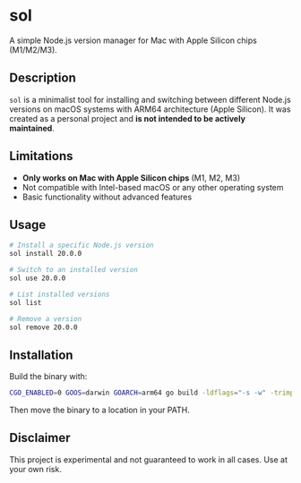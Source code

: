 # sol

A simple Node.js version manager for Mac with Apple Silicon chips (M1/M2/M3).

## Description

`sol` is a minimalist tool for installing and switching between different Node.js versions on macOS systems with ARM64 architecture (Apple Silicon). It was created as a personal project and **is not intended to be actively maintained**.

## Limitations

- **Only works on Mac with Apple Silicon chips** (M1, M2, M3)
- Not compatible with Intel-based macOS or any other operating system
- Basic functionality without advanced features

## Usage

```bash
# Install a specific Node.js version
sol install 20.0.0

# Switch to an installed version
sol use 20.0.0

# List installed versions
sol list

# Remove a version
sol remove 20.0.0
```

## Installation

Build the binary with:

```bash
CGO_ENABLED=0 GOOS=darwin GOARCH=arm64 go build -ldflags="-s -w" -trimpath -o sol
```

Then move the binary to a location in your PATH.

## Disclaimer

This project is experimental and not guaranteed to work in all cases. Use at your own risk.